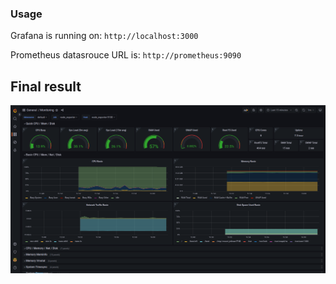 ### Usage

Grafana is running on: `http://localhost:3000`

Prometheus datasrouce URL is: `http://prometheus:9090`

## Final result

![Example Screenshot](example.png)
